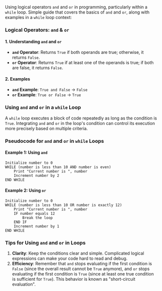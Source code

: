 Using logical operators `and` and `or` in programming, particularly within a `while` loop.  Simple guide that covers the basics of `and` and `or`, along with examples in a `while` loop context:

### Logical Operators: `and` & `or`

#### 1. **Understanding `and` and `or`**
   - **`and` Operator**: Returns `True` if both operands are true; otherwise, it returns `False`.
   - **`or` Operator**: Returns `True` if at least one of the operands is true; if both are false, it returns `False`.

#### 2. **Examples**
   - **`and` Example**: `True and False` → `False`
   - **`or` Example**: `True or False` → `True`

### Using `and` and `or` in a `while` Loop

A `while` loop executes a block of code repeatedly as long as the condition is `True`. Integrating `and` and `or` in the loop's condition can control its execution more precisely based on multiple criteria.


### Pseudocode for `and` and `or` in `while` Loops

#### Example 1: Using `and`
```plaintext
Initialize number to 0
WHILE (number is less than 10 AND number is even)
    Print "Current number is ", number
    Increment number by 2
END WHILE
```

#### Example 2: Using `or`
```plaintext
Initialize number to 0
WHILE (number is less than 10 OR number is exactly 12)
    Print "Current number is ", number
    IF number equals 12
        Break the loop
    END IF
    Increment number by 1
END WHILE
```

### Tips for Using `and` and `or` in Loops
1. **Clarity**: Keep the conditions clear and simple. Complicated logical expressions can make your code hard to read and debug.
2. **Efficiency**: Remember that `and` stops evaluating if the first condition is `False` (since the overall result cannot be `True` anymore), and `or` stops evaluating if the first condition is `True` (since at least one true condition is sufficient for `True`). This behavior is known as "short-circuit evaluation".


